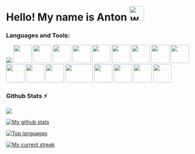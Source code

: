 <h1>Hello! My name is Anton <a href="#"><a/><img src="https://user-images.githubusercontent.com/72663882/171687151-bb31c996-c9d2-49c8-b593-734946893b23.gif" alt="waving hand gif" aria-hidden="true" width="40" /></h1> 

### **Languages and Tools:**
<img src="https://img.icons8.com/color/48/null/python--v1.png"/> <img src="https://upload.wikimedia.org/wikipedia/commons/thumb/1/1d/PyCharm_Icon.svg/1200px-PyCharm_Icon.svg.png" width="50" height="50"/> <img src="https://upload.wikimedia.org/wikipedia/commons/thumb/3/38/Jupyter_logo.svg/1767px-Jupyter_logo.svg.png" width="50" height="50"/> <img src="https://encrypted-tbn0.gstatic.com/images?q=tbn:ANd9GcS5hPnQgYIb2fp0KenorFRSOXY268hay_nISrnJtv-6ng&s" width="50" height="50"/> <img src="https://upload.wikimedia.org/wikipedia/commons/thumb/3/3a/OpenShift-LogoType.svg/1200px-OpenShift-LogoType.svg.png" width="50" height="50"/> <img src="https://encrypted-tbn0.gstatic.com/images?q=tbn:ANd9GcTVXXwQpgHw5uZU7Fc5iboHDZcfZaz9ho9e8g6oCKy44g&s" width="50" height="50"/> <img src="https://cdn.icon-icons.com/icons2/2389/PNG/512/flask_logo_icon_145276.png" width="50" height="50"/> <img src="https://huggingface.co/datasets/huggingface/brand-assets/resolve/main/hf-logo.png" width="50" height="50"/> <img src="https://upload.wikimedia.org/wikipedia/commons/thumb/1/10/PyTorch_logo_icon.svg/1200px-PyTorch_logo_icon.svg.png" width="50" height="50"/> <img src="https://encrypted-tbn0.gstatic.com/images?q=tbn:ANd9GcQyAHk56gKG2omI35HJIlsUZ2B1_Fa48sYPytuOOXjaBA&s" width="50" height="50"/> <img src="https://upload.wikimedia.org/wikipedia/commons/thumb/2/22/Pandas_mark.svg/1200px-Pandas_mark.svg.png" width="50" height="50"/> <img src="https://cdn.worldvectorlogo.com/logos/numpy-1.svg" width="50" height="50"/> <img src="https://maartengr.github.io/BERTopic/logo.png" width="50" height="50"/> <img src="https://upload.wikimedia.org/wikipedia/commons/thumb/0/05/Scikit_learn_logo_small.svg/2560px-Scikit_learn_logo_small.svg.png" width="75" height="50"/> <img src="" width="50" height="50"/> <img src="" width="50" height="50"/> <img src="" width="50" height="50"/> <img src="" width="50" height="50"/>



### Github Stats ⚡
<img src="http://github-profile-summary-cards.vercel.app/api/cards/profile-details?username=zakladniy&theme=github_dark">

[![My github stats](https://bad-apple-github-readme.vercel.app/api?username=zakladniy&show_icons=true&count_private=true&line_height=20&icon_color=00b3ff&theme=blue-green&title_color=00b3ff)](#) 

[![Top languages](https://github-readme-stats.vercel.app/api/top-langs/?username=zakladniy&layout=compact&count_private=true&theme=blue-green&title_color=00b3ff)](#)

[![My current streak](https://github-readme-streak-stats-blush.vercel.app/?user=zakladniy&count_private=true&theme=blue-green&title_color=00b3ff)](#)
